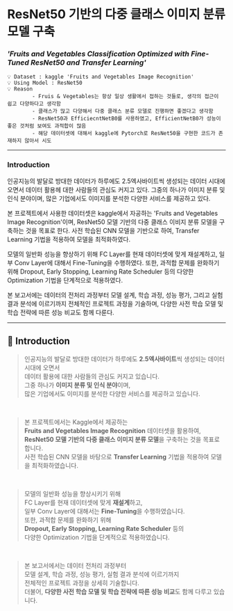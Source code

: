 # ResNet50 기반의 다중 클래스 이미지 분류 모델 구축
### ***'Fruits and Vegetables Classification Optimized with Fine-Tuned ResNet50 and Transfer Learning'***

    💡 Dataset : kaggle 'Fruits and Vegetables Image Recognition'
    💡 Using Model : ResNet50
    💡 Reason
            - Fruis & Vegetables는 항상 일상 생활에서 접하는 것들로, 생각의 접근이 쉽고 다양하다고 생각함
            - 클래스가 많고 다양해서 다중 클래스 분류 모델로 진행하면 좋겠다고 생각함
            - ResNet50과 EfficiecntNetB0를 사용하였고, EfficientNetB0가 성능이 좋은 것처럼 보여도 과적합이 많음
            - 해당 데이터셋에 대해서 kaggle에 Pytorch로 ResNet50을 구현한 코드가 존재하지 않아서 시도


---

### Introduction

  인공지능의 발달로 방대한 데이터가 하루에도 2.5엑사바이트씩 생성되는 데이터 시대에 오면서 데이터 활용헤 대한 사람들의 관심도 커지고 있다. 그중의 하나가 이미지 분류 및 인식 분야이며, 많은 기업에서도 이미지를 분석한 다양한 서비스를 제공하고 있다.   
  
  본 프로젝트에서 사용한 데이터셋은 kaggle에서 자공하는 'Fruits and Vegetables Image Recognition'이며, ResNet50 모델 기반의 다중 클래스 이비지 분류 모델을 구축하는 것을 목표로 한다. 사전 학습된 CNN 모델을 기반으로 하여, Transfer Learning 기법을 적용하여 모델을 최적화하였다.  
  
  모델의 일반화 성능을 향상하기 위해 FC Layer를 현재 데이터셋에 맞게 재설계하고, 일부 Conv Layer에 대해서 Fine-Tuning을 수행하였다. 또한, 과적합 문제를 완화하기 위해 Dropout, Early Stopping, Learning Rate Scheduler 등의 다양한 Optimization 기법을 단계적으로 적용하였다.  
  
  본 보고서에는 데이터의 전처리 과정부터 모델 설계, 학습 과정, 성능 평가, 그리고 실험 결과 분석에 이르기까지 전체적인 프로젝트 과정을 기술하며, 다양한 사전 학습 모델 및 학습 전략에 따른 성능 비교도 함께 다룬다. 

---

## 📌 Introduction

> 인공지능의 발달로 방대한 데이터가 하루에도 **2.5엑사바이트**씩 생성되는 데이터 시대에 오면서  
> 데이터 활용에 대한 사람들의 관심도 커지고 있습니다.  
> 그중 하나가 **이미지 분류 및 인식 분야**이며,  
> 많은 기업에서도 이미지를 분석한 다양한 서비스를 제공하고 있습니다.

&nbsp;

> 본 프로젝트에서는 Kaggle에서 제공하는  
> **Fruits and Vegetables Image Recognition** 데이터셋을 활용하여,  
> **ResNet50 모델 기반의 다중 클래스 이미지 분류 모델**을 구축하는 것을 목표로 합니다.  
> 사전 학습된 CNN 모델을 바탕으로 **Transfer Learning** 기법을 적용하여 모델을 최적화하였습니다.

&nbsp;

> 모델의 일반화 성능을 향상시키기 위해  
> FC Layer를 현재 데이터셋에 맞게 **재설계**하고,  
> 일부 Conv Layer에 대해서는 **Fine-Tuning**을 수행하였습니다.  
> 또한, 과적합 문제를 완화하기 위해  
> **Dropout, Early Stopping, Learning Rate Scheduler** 등의  
> 다양한 Optimization 기법을 단계적으로 적용하였습니다.

&nbsp;

> 본 보고서에서는 데이터 전처리 과정부터  
> 모델 설계, 학습 과정, 성능 평가, 실험 결과 분석에 이르기까지  
> 전체적인 프로젝트 과정을 상세히 기술합니다.  
> 더불어, **다양한 사전 학습 모델 및 학습 전략에 따른 성능 비교**도 함께 다루고 있습니다.




